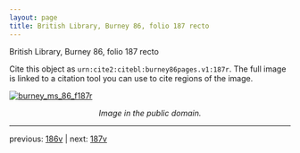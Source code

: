 ```yaml
---
layout: page
title: British Library, Burney 86, folio 187 recto
---
```


British Library, Burney 86, folio 187 recto

Cite this object as `urn:cite2:citebl:burney86pages.v1:187r`.  The full image is linked to a citation tool you can use to cite regions of the image.

[![burney_ms_86_f187r](http://www.homermultitext.org/iipsrv?IIIF=/project/homer/pyramidal/deepzoom/citebl/burney86imgs/v1/burney_ms_86_f187r.tif/full/800,/0/default.jpg)](http://www.homermultitext.org/ict2/?urn=urn:cite2:citebl:burney86imgs.v1:burney_ms_86_f187r) 

<p style="text-align: center; font-style: italic;">Image in the public domain.</p>

---

previous: [186v](../186v/) | next: [187v](../187v/)
